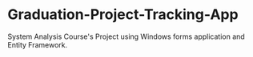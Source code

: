 # Graduation-Project-Tracking-App
System Analysis Course's Project using Windows forms application and Entity Framework. 
